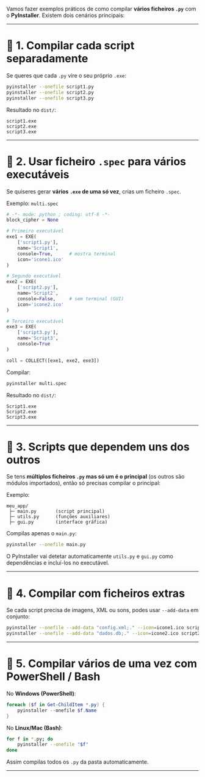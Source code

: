 Vamos fazer exemplos práticos de como compilar **vários ficheiros `.py`** com o **PyInstaller**.
Existem dois cenários principais:

---

# 🔹 1. Compilar **cada script separadamente**

Se queres que cada `.py` vire o seu próprio `.exe`:

```bash
pyinstaller --onefile script1.py
pyinstaller --onefile script2.py
pyinstaller --onefile script3.py
```

Resultado no `dist/`:

```
script1.exe
script2.exe
script3.exe
```

---

# 🔹 2. Usar ficheiro `.spec` para vários executáveis

Se quiseres gerar **vários `.exe` de uma só vez**, crias um ficheiro `.spec`.

Exemplo: `multi.spec`

```python
# -*- mode: python ; coding: utf-8 -*-
block_cipher = None

# Primeiro executável
exe1 = EXE(
    ['script1.py'],
    name='Script1',
    console=True,      # mostra terminal
    icon='icone1.ico'
)

# Segundo executável
exe2 = EXE(
    ['script2.py'],
    name='Script2',
    console=False,     # sem terminal (GUI)
    icon='icone2.ico'
)

# Terceiro executável
exe3 = EXE(
    ['script3.py'],
    name='Script3',
    console=True
)

coll = COLLECT([exe1, exe2, exe3])
```

Compilar:

```bash
pyinstaller multi.spec
```

Resultado no `dist/`:

```
Script1.exe
Script2.exe
Script3.exe
```

---

# 🔹 3. Scripts que dependem uns dos outros

Se tens **múltiplos ficheiros `.py` mas só um é o principal** (os outros são módulos importados), então só precisas compilar o principal:

Exemplo:

```
meu_app/
 ├─ main.py       (script principal)
 ├─ utils.py      (funções auxiliares)
 ├─ gui.py        (interface gráfica)
```

Compilas apenas o `main.py`:

```bash
pyinstaller --onefile main.py
```

O PyInstaller vai detetar automaticamente `utils.py` e `gui.py` como dependências e incluí-los no executável.

---

# 🔹 4. Compilar com ficheiros extras

Se cada script precisa de imagens, XML ou sons, podes usar `--add-data` em conjunto:

```bash
pyinstaller --onefile --add-data "config.xml;." --icon=icone1.ico script1.py
pyinstaller --onefile --add-data "dados.db;." --icon=icone2.ico script2.py
```

---

# 🔹 5. Compilar vários de uma vez com PowerShell / Bash

No **Windows (PowerShell)**:

```powershell
foreach ($f in Get-ChildItem *.py) {
    pyinstaller --onefile $f.Name
}
```

No **Linux/Mac (Bash)**:

```bash
for f in *.py; do
    pyinstaller --onefile "$f"
done
```

Assim compilas todos os `.py` da pasta automaticamente.

---
